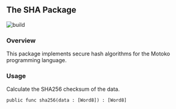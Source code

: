 ## The SHA Package

![build](https://github.com/enzoh/motoko-sha/workflows/build/badge.svg)

### Overview

This package implements secure hash algorithms for the Motoko programming
language.

### Usage

Calculate the SHA256 checksum of the data.
```motoko
public func sha256(data : [Word8]) : [Word8]
```
